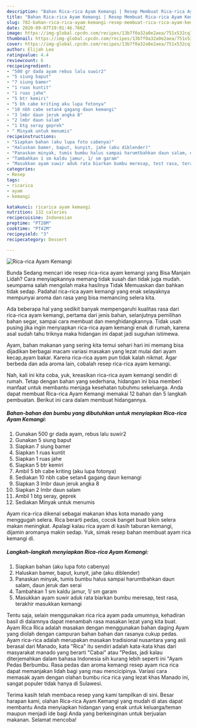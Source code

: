 ```yaml
---
description: "Bahan Rica-rica Ayam Kemangi | Resep Membuat Rica-rica Ayam Kemangi Yang Mudah Dan Praktis"
title: "Bahan Rica-rica Ayam Kemangi | Resep Membuat Rica-rica Ayam Kemangi Yang Mudah Dan Praktis"
slug: 782-bahan-rica-rica-ayam-kemangi-resep-membuat-rica-rica-ayam-kemangi-yang-mudah-dan-praktis
date: 2020-09-07T19:01:46.766Z
image: https://img-global.cpcdn.com/recipes/13b7f0a32a0e2aea/751x532cq70/rica-rica-ayam-kemangi-foto-resep-utama.jpg
thumbnail: https://img-global.cpcdn.com/recipes/13b7f0a32a0e2aea/751x532cq70/rica-rica-ayam-kemangi-foto-resep-utama.jpg
cover: https://img-global.cpcdn.com/recipes/13b7f0a32a0e2aea/751x532cq70/rica-rica-ayam-kemangi-foto-resep-utama.jpg
author: Elijah Lee
ratingvalue: 4.4
reviewcount: 6
recipeingredient:
- "500 gr dada ayam rebus lalu suwir2"
- "5 siung baput"
- "7 siung bamer"
- "1 ruas kuntit"
- "1 ruas jahe"
- "5 btr kemiri"
- "5 bh cabe kriting aku lupa fotonya"
- "10 nbh cabe setan4 gagang daun kemangi"
- "3 lmbr daun jeruk angka 8"
- "2 lmbr daun salam"
- "1 btg seray geprek"
- " Minyak untuk menumis"
recipeinstructions:
- "Siapkan bahan (aku lupa foto cabenya)"
- "Haluskan bamer, baput, kunyit, jahe (aku diblender)"
- "Panaskan minyak, tumis bumbu halus sampai harumtbahkan daun salam, daun jeruk dan serai"
- "Tambahkan 1 sm kaldu jamur, 1/ sm garam"
- "Masukkan ayam suwir aduk rata biarkan bumbu meresap, test rasa, terakhir masukkan kemangi"
categories:
- Resep
tags:
- ricarica
- ayam
- kemangi

katakunci: ricarica ayam kemangi 
nutrition: 132 calories
recipecuisine: Indonesian
preptime: "PT20M"
cooktime: "PT42M"
recipeyield: "3"
recipecategory: Dessert

---
```



![Rica-rica Ayam Kemangi](https://img-global.cpcdn.com/recipes/13b7f0a32a0e2aea/751x532cq70/rica-rica-ayam-kemangi-foto-resep-utama.jpg)

Bunda Sedang mencari ide resep rica-rica ayam kemangi yang Bisa Manjain Lidah? Cara menyiapkannya memang tidak susah dan tidak juga mudah. seumpama salah mengolah maka hasilnya Tidak Memuaskan dan bahkan tidak sedap. Padahal rica-rica ayam kemangi yang enak selayaknya mempunyai aroma dan rasa yang bisa memancing selera kita.

Ada beberapa hal yang sedikit banyak mempengaruhi kualitas rasa dari rica-rica ayam kemangi, pertama dari jenis bahan, selanjutnya pemilihan bahan segar, sampai cara membuat dan menghidangkannya. Tidak usah pusing jika ingin menyiapkan rica-rica ayam kemangi enak di rumah, karena asal sudah tahu triknya maka hidangan ini dapat jadi suguhan istimewa.

Ayam, bahan makanan yang sering kita temui sehari hari ini memang bisa dijadikan berbagai macam variasi masakan yang lezat mulai dari ayam kecap,ayam bakar. Karena rica-rica ayam pun tidak kalah nikmat. Agar berbeda dan ada aroma lain, cobalah resep rica-rica ayam kemangi.


Nah, kali ini kita coba, yuk, kreasikan rica-rica ayam kemangi sendiri di rumah. Tetap dengan bahan yang sederhana, hidangan ini bisa memberi manfaat untuk membantu menjaga kesehatan tubuhmu sekeluarga. Anda dapat membuat Rica-rica Ayam Kemangi memakai 12 bahan dan 5 langkah pembuatan. Berikut ini cara dalam membuat hidangannya.

<!--inarticleads1-->

##### Bahan-bahan dan bumbu yang dibutuhkan untuk menyiapkan Rica-rica Ayam Kemangi:

1. Gunakan 500 gr dada ayam, rebus lalu suwir2
1. Gunakan 5 siung baput
1. Siapkan 7 siung bamer
1. Siapkan 1 ruas kuntit
1. Siapkan 1 ruas jahe
1. Siapkan 5 btr kemiri
1. Ambil 5 bh cabe kriting (aku lupa fotonya)
1. Sediakan 10 nbh cabe setan4 gagang daun kemangi
1. Siapkan 3 lmbr daun jeruk angka 8
1. Siapkan 2 lmbr daun salam
1. Ambil 1 btg seray, geprek
1. Sediakan  Minyak untuk menumis


Ayam rica-rica dikenal sebagai makanan khas kota manado yang menggugah selera. Rica berarti pedas, cocok banget buat bikin selera makan meningkat. Apalagi kalau rica ayam di kasih taburan kemangi, dijamin aromanya makin sedap. Yuk, simak resep bahan membuat ayam rica kemangi di. 

<!--inarticleads2-->

##### Langkah-langkah menyiapkan Rica-rica Ayam Kemangi:

1. Siapkan bahan (aku lupa foto cabenya)
1. Haluskan bamer, baput, kunyit, jahe (aku diblender)
1. Panaskan minyak, tumis bumbu halus sampai harumtbahkan daun salam, daun jeruk dan serai
1. Tambahkan 1 sm kaldu jamur, 1/ sm garam
1. Masukkan ayam suwir aduk rata biarkan bumbu meresap, test rasa, terakhir masukkan kemangi


Tentu saja, selain menggunakan rica rica ayam pada umumnya, kehadiran basil di dalamnya dapat menambah rasa masakan lezat yang kita buat. Ayam Rica Rica adalah masakan dengan menggunakan bahan daging Ayam yang diolah dengan campuran bahan bahan dan rasanya cukup pedas. Ayam rica-rica adalah merupakan masakan tradisional nusantara yang asli berasal dari Manado, kata &#34;Rica&#34; itu sendiri adalah kata-kata khas dari masyarakat manado yang berarti &#34;Cabai&#34; atau &#34;Pedas, jadi kalau diterjemahkan dalam bahasa Indonesia sih kurang lebih seperti ini &#34;Ayam Pedas Berbumbu. Rasa pedas dan aroma kemangi resep ayam rica rica dapat memanjakan lidah bagi yang mau mencicipinya. Variasi cara memasak ayam dengan olahan bumbu rica rica yang lezat khas Manado ini, sangat populer tidak hanya di Sulawesi. 

Terima kasih telah membaca resep yang kami tampilkan di sini. Besar harapan kami, olahan Rica-rica Ayam Kemangi yang mudah di atas dapat membantu Anda menyiapkan hidangan yang enak untuk keluarga/teman maupun menjadi ide bagi Anda yang berkeinginan untuk berjualan makanan. Selamat mencoba!
